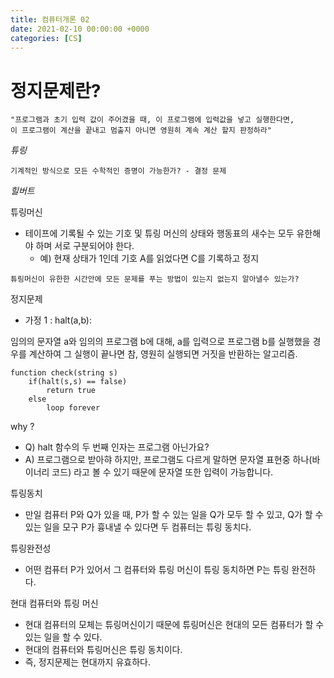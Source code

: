 ```yaml
---
title: 컴퓨터개론 02
date: 2021-02-10 00:00:00 +0000
categories: [CS]
---
```


# 정지문제란?

```
"프로그램과 초기 입력 값이 주어겼을 때, 이 프로그램에 입력값을 넣고 실행한다면,
이 프로그램이 계산을 끝내고 멈출지 아니면 영원히 계속 계산 할지 판정하라"
```
_튜링_

```
기계적인 방식으로 모든 수학적인 증명이 가능한가? - 결정 문제
```
_힐버트_

튜링머신
- 테이프에 기록될 수 있는 기호 및 튜링 머신의 상태와 행동표의 새수는 모두 유한해야 하며 서로 구분되어야 한다.
    - 예) 현재 상태가 1인데 기호 A를 읽었다면 C를 기록하고 정지

```
튜링머신이 유한한 시간안에 모든 문제를 푸는 방법이 있는지 없는지 알아낼수 있는가?
```

정지문제

- 가정 1 : halt(a,b):

임의의 문자열 a와 임의의 프로그램 b에 대해, a를 입력으로 프로그램 b를 실행했을 경우를 계산하여
그 실행이 끝나면 참, 영원히 실행되면 거짓을 반환하는 알고리즘.


```
function check(string s)
    if(halt(s,s) == false)
        return true
    else
        loop forever
```

why ?
- Q) halt 함수의 두 번째 인자는 프로그램 아닌가요?
- A) 프로그램으로 받아햐 하지만, 프로그램도 다르게 말하면 문자열 표현중 하나(바이너리 코드) 라고 볼 수 있기 때문에 문자열 또한 입력이 가능합니다. 

튜링동치
- 만일 컴퓨터 P와 Q가 있을 때, P가 할 수 있는 일을 Q가 모두
할 수 있고, Q가 할 수 있는 일을 모구 P가 흉내낼 수 있다면 두 컴퓨터는 튜링 동치다.

튜링완전성
- 어떤 컴퓨터 P가 있어서 그 컴퓨터와 튜링 머신이 튜링 동치하면 P는 튜링 완전하다.

현대 컴퓨터와 튜링 머신
- 현대 컴퓨터의 모체는 튜링머신이기 때문에 튜링머신은 현대의 모든 컴퓨터가 할 수 있는 일을 할 수 있다.
- 현대의 컴퓨터와 튜링머신은 튜링 동치이다.
- 즉, 정지문제는 현대까지 유효하다.
